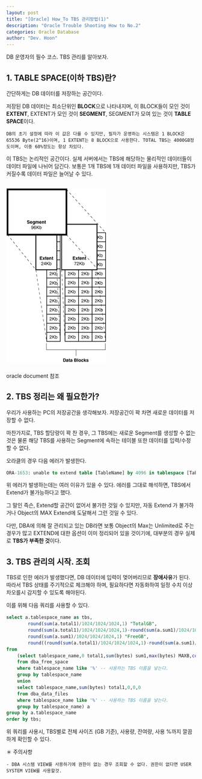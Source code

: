 ```yaml
---
layout: post
title: "[Oracle] How_To TBS 관리방법(1)"
description: "Oracle Trouble Shooting How to No.2"
categories: Oracle Database
author: "Dev. Hoon"
---
```


DB 운영자의 필수 코스. TBS 관리를 알아보자.

## 1. TABLE SPACE(이하 TBS)란? 

간단하게는 DB 데이터를 저장하는 공간이다.

저장된 DB 데이터는 최소단위인 **BLOCK**으로 나타내지며, 이 BLOCK들이 모인 것이 **EXTENT**, EXTENT가 모인 것이 **SEGMENT**, SEGMENT가 모여 있는 것이 **TABLE SPACE**이다.

    DB의 초기 설정에 따라 이 값은 다를 수 있지만, 필자가 운영하는 시스템은 1 BLOCK은 65536 Byte(2^16)이며, 1 EXTENT는 8 BLOCK으로 사용한다. TOTAL TBS는 4000GB정도이며, 이중 60%정도는 항상 차있다.

이 TBS는 논리적인 공간이다. 실제 서버에서는 TBS에 해당하는 물리적인 데이터들이 데이터 파일에 나뉘어 담긴다. 보통은 1개 TBS에 1개 데이터 파일을 사용하지만, TBS가 커질수록 데이터 파일은 늘어날 수 있다.

![file1_data_structure_of_oracle](/assets/images/hoon/20210306/file1_data_structure_of_oracle.gif "data structure of oracle")
----------------------------
oracle document 참조

## 2. TBS 정리는 왜 필요한가?

우리가 사용하는 PC의 저장공간을 생각해보자. 저장공간이 꽉 차면 새로운 데이터를 저장할 수 없다.

마찬가지로, TBS 할당량이 꽉 찬 경우, 그 TBS에는 새로운 Segment를 생성할 수 없는 것은 물론 해당 TBS를 사용하는 Segment에 속하는 테이블 또한 데이터를 입력/수정할 수 없다.

오라클의 경우 다음 에러가 발생한다. 

```SQL
ORA-1653: unable to extend table [TableName] by 4096 in tablespace [TableSpaceName] 
```

위 에러가 발생하는데는 여러 이유가 있을 수 있다.
에러를 그대로 해석하면, TBS에서 Extend가 불가능하다고 했다.

그 말인 즉슨, Extend할 공간이 없어서 불가한 것일 수 있지만, 자동 Extend 가 불가하거나 Object의 MAX Extend에 도달해서 그런 것일 수 있다.

다만, DBA에 의해 잘 관리되고 있는 DB라면 보통 Object의 Max는 Unlimited로 주는경우가 많고 EXTEND에 대한 옵션이 이미 정리되어 있을 것이기에, 대부분의 경우 실제로 **TBS가 부족한 것**이다.
​

## 3. TBS 관리의 시작. 조회

TBS로 인한 에러가 발생했다면, DB 데이터에 입력이 멎어버리므로 **장애사유**가 된다. 따라서 TBS 상태를 주기적으로 체크해야 하며, 필요하다면 자동화하여 일정 수치 이상 차오를시 감지할 수 있도록 해야된다.

이를 위해 다음 쿼리를 사용할 수 있다.

```SQL
select a.tablespace_name as tbs,
        round(sum(a.total1)/1024/1024/1024,1) "TotalGB",
        round(sum(a.total1)/1024/1024/1024,1)-round(sum(a.sum1)/1024/1024/1024,1) "UsedGB",
        round(sum(a.sum1)/1024/1024/1024,1) "FreeGB",
        round((round(sum(a.total1)/1024/1024/1024,1)-round(sum(a.sum1)/1024/1024/1024,1))/round(sum(a.total1)/1024/1024/1024,1)*100,2) "Used%"
from
    (select tablespace_name,0 total1,sum(bytes) sum1,max(bytes) MAXB,count(bytes) cnt
    from dba_free_space
    where tablespace_name like '%' -- 사용하는 TBS 이름을 넣는다.
    group by tablespace_name
    union
    select tablespace_name,sum(bytes) total1,0,0,0
    from dba_data_files
    where tablespace_name like '%' -- 사용하는 TBS 이름을 넣는다.
    group by tablespace_name) a
group by a.tablespace_name
order by tbs;
```

위 쿼리를 사용시, TBS별로 전체 사이즈 (GB 기준), 사용량, 잔여량, 사용 %까지 깔끔하게 확인할 수 있다.

＊ 주의사항

    - DBA 시스템 VIEW를 사용하기에 권한이 없는 경우 조회할 수 없다. 권한이 없다면 USER SYSTEM VIEW를 사용할것.
  
    

